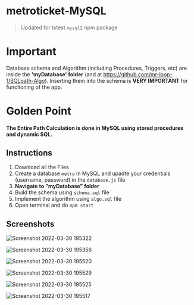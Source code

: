 # metroticket-MySQL

> Updated for latest `mysql2` npm package
# Important
Database schema and Algorithm (including Procedures, Triggers, etc) are inside the **'myDatabase' folder** (and at https://github.com/mr-loop-1/SQLpath-Algo). Inserting them into the schema is **VERY IMPORTANT** for functioning of the app.

# Golden Point
#### The Entire Path Calculation is done in MySQL using stored procedures and dynamic SQL.

## Instructions
1. Download all the Files
2. Create a database `metro` in MySQL and upadte your credentials (username, password) in the `database.js` file
3. **Navigate to "myDatabase" folder**
4. Build the schema using `schema.sql` file
5. Implement the algorithm using `algo.sql` file
6. Open terminal and do `npm start`


## Screenshots


![Screenshot 2022-03-30 195322](https://user-images.githubusercontent.com/62374784/160860682-e14bab9e-439e-4685-920d-f88bbd4876c3.png)


![Screenshot 2022-03-30 195356](https://user-images.githubusercontent.com/62374784/160860699-e099380e-29c8-4c8d-b3d1-31b84636bf44.png)


![Screenshot 2022-03-30 195520](https://user-images.githubusercontent.com/62374784/160860714-19776f2e-9a12-4fde-81ef-c18861b9a94c.png)


![Screenshot 2022-03-30 195529](https://user-images.githubusercontent.com/62374784/160860759-11215901-dfb3-434a-8f7b-fafff8c8f3b7.png)


![Screenshot 2022-03-30 195525](https://user-images.githubusercontent.com/62374784/160860776-142cb52e-8252-4fd8-b44d-58d9539955ea.png)


![Screenshot 2022-03-30 195517](https://user-images.githubusercontent.com/62374784/160860790-7c68b5be-a973-47cc-9f05-d2bdf9145ba8.png)
